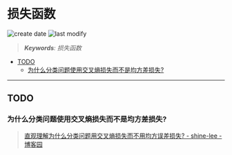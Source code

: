 损失函数
===
<!--START_SECTION:badge-->
![create date](https://img.shields.io/static/v1?label=create%20date&message=2022-05-xx&label_color=gray&color=lightsteelblue&style=flat-square)
![last modify](https://img.shields.io/static/v1?label=last%20modify&message=2025-08-03%2022%3A42%3A16&label_color=gray&color=thistle&style=flat-square)
<!--END_SECTION:badge-->
<!--info
top: false
draft: true
hidden: true
tags: [dl]
-->

> ***Keywords**: 损失函数*

<!--START_SECTION:toc-->
- [TODO](#todo)
    - [为什么分类问题使用交叉熵损失而不是均方差损失? ](#为什么分类问题使用交叉熵损失而不是均方差损失)
<!--END_SECTION:toc-->

---

## TODO

### 为什么分类问题使用交叉熵损失而不是均方差损失?
> [直观理解为什么分类问题用交叉熵损失而不用均方误差损失? - shine-lee - 博客园](https://www.cnblogs.com/shine-lee/p/12032066.html)
